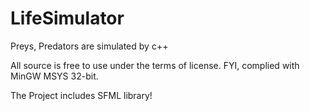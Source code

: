 # LifeSimulator
Preys, Predators are simulated by c++

All source is free to use under the terms of license.
FYI, complied with MinGW MSYS 32-bit.

The Project includes SFML library!

